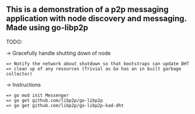 ## This is a demonstration of a p2p messaging application with node discovery and messaging. Made using go-libp2p

TODO:

-> Gracefully handle shutting down of node

    => Notify the network about shutdown so that bootstraps can update DHT
    => clean up of any resources (Trivial as Go has an in built garbage collector)

-> Instructions

    => go mod init Messenger
    => go get github.com/libp2p/go-libp2p
    => go get github.com/libp2p/go-libp2p-kad-dht